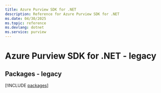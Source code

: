 ```yaml
---
title: Azure Purview SDK for .NET
description: Reference for Azure Purview SDK for .NET
ms.date: 04/30/2025
ms.topic: reference
ms.devlang: dotnet
ms.service: purview
---
```

# Azure Purview SDK for .NET - legacy
## Packages - legacy
[!INCLUDE [packages](purview-index.md)]